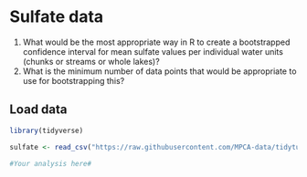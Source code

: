 # Sulfate data

1. What would be the most appropriate way in R to create a bootstrapped confidence interval for mean sulfate values per individual water units (chunks or streams or whole lakes)?   
2. What is the minimum number of data points that would be appropriate to use for bootstrapping this?


## Load data
```r
library(tidyverse)

sulfate <- read_csv("https://raw.githubusercontent.com/MPCA-data/tidytuesdays/master/help/water-Sulfate/sulfate_per_wid_with_min10_obs.csv") 

#Your analysis here#



```

